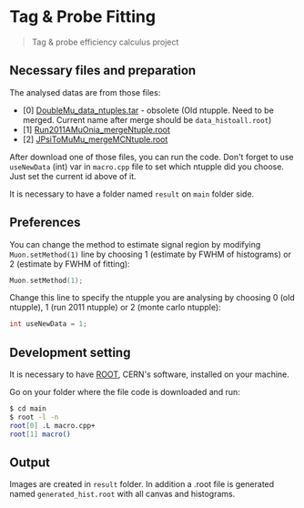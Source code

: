 # Tag & Probe Fitting

> Tag &amp; probe efficiency calculus project

## Necessary files and preparation

The analysed datas are from those files:
* [0] [DoubleMu_data_ntuples.tar]() - obsolete (Old ntupple. Need to be merged. Current name after merge should be `data_histoall.root`)
* [1] [Run2011AMuOnia_mergeNtuple.root]()
* [2] [JPsiToMuMu_mergeMCNtuple.root]()

After download one of those files, you can run the code. Don't forget to use `useNewData` (int) var in `macro.cpp` file to set which ntupple did you choose. Just set the current id above of it.

It is necessary to have a folder named `result` on `main` folder side.

## Preferences

You can change the method to estimate signal region by modifying `Muon.setMethod(1)` line by choosing 1 (estimate by FWHM of histograms) or 2 (estimate by FWHM of fitting):

```cpp
Muon.setMethod(1);
```

Change this line to specify the ntupple you are analysing by choosing 0 (old ntupple), 1 (run 2011 ntupple) or 2 (monte carlo ntupple):

```cpp
int useNewData = 1;
```

## Development setting

It is necessary to have [ROOT](https://root.cern.ch/root/html534/guides/users-guide/InstallandBuild.html), CERN's software, installed on your machine.

Go on your folder where the file code is downloaded and run:

```sh
$ cd main
$ root -l -n
root[0] .L macro.cpp+
root[1] macro()
```

## Output
Images are created in `result` folder. In addition a .root file is generated named `generated_hist.root` with all canvas and histograms.

